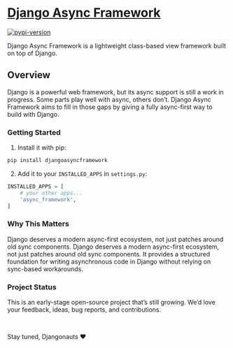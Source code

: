 # [Django Async Framework](https://mouhamaddev.github.io/django-async-framework/)

[![pypi-version]][pypi]

Django Async Framework is a lightweight class-based view framework built on top of Django.

## Overview
Django is a powerful web framework, but its async support is still a work in progress. Some parts play well with async, others don’t. Django Async Framework aims to fill in those gaps by giving a fully async-first way to build with Django.

### Getting Started

1. Install it with pip:

```bash
pip install djangoasyncframework
```

2. Add it to your `INSTALLED_APPS` in `settings.py`:

```python
INSTALLED_APPS = [
    # your other apps...
    'async_framework',
]
```

### Why This Matters

Django deserves a modern async-first ecosystem, not just patches around old sync components. Django deserves a modern async-first ecosystem, not just patches around old sync components. It provides a structured foundation for writing asynchronous code in Django without relying on sync-based workarounds.


### Project Status

This is an early-stage open-source project that’s still growing. We’d love your feedback, ideas, bug reports, and contributions.

<br>

Stay tuned, Djangonauts ❤️

[pypi-version]: https://img.shields.io/pypi/v/djangoasyncframework.svg
[pypi]: https://pypi.org/project/djangoasyncframework/
